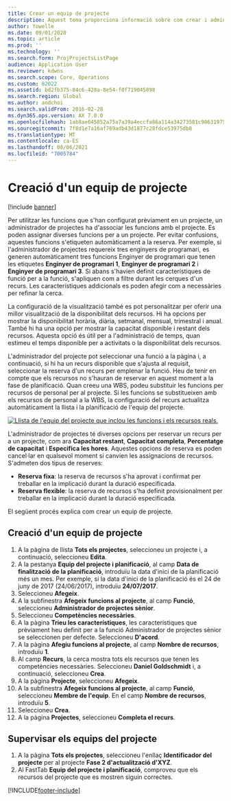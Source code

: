 ```yaml
---
title: Crear un equip de projecte
description: Aquest tema proporciona informació sobre com crear i administrar els equips de projectes.
author: Yowelle
ms.date: 09/01/2020
ms.topic: article
ms.prod: ''
ms.technology: ''
ms.search.form: ProjProjectsListPage
audience: Application User
ms.reviewer: kdwns
ms.search.scope: Core, Operations
ms.custom: 82022
ms.assetid: bd2fb375-84c6-428a-8e54-f0f719045898
ms.search.region: Global
ms.author: andchoi
ms.search.validFrom: 2016-02-28
ms.dyn365.ops.version: AX 7.0.0
ms.openlocfilehash: 1ab8ae045852a75a7a39a4eccfa86a114a34273581c98631975bcbfac5a7a343
ms.sourcegitcommit: 7f8d1e7a16af769adb43d1877c28fdce53975db8
ms.translationtype: MT
ms.contentlocale: ca-ES
ms.lasthandoff: 08/06/2021
ms.locfileid: "7005784"
---
```

# <a name="create-a-project-team"></a>Creació d'un equip de projecte

[!include [banner](../includes/banner.md)]

Per utilitzar les funcions que s'han configurat prèviament en un projecte, un administrador de projectes ha d'associar les funcions amb el projecte. Es poden assignar diverses funcions per a un projecte. Per evitar confusions, aquestes funcions s'etiqueten automàticament a la reserva. Per exemple, si l'administrador de projectes requereix tres enginyers de programari, es generen automàticament tres funcions Enginyer de programari que tenen les etiquetes **Enginyer de programari 1**, **Enginyer de programari 2** i **Enginyer de programari 3**. Si abans s'havien definit característiques de funció per a la funció, s'apliquen com a filtre durant les cerques d'un recurs. Les característiques addicionals es poden afegir com a necessàries per refinar la cerca.

La configuració de la visualització també es pot personalitzar per oferir una millor visualització de la disponibilitat dels recursos. Hi ha opcions per mostrar la disponibilitat horària, diària, setmanal, mensual, trimestral i anual. També hi ha una opció per mostrar la capacitat disponible i restant dels recursos. Aquesta opció és útil per a l'administració de temps, quan estimeu el temps disponible per a activitats o la disponibilitat dels recursos.

L'administrador del projecte pot seleccionar una funció a la pàgina i, a continuació, si hi ha un recurs disponible que s'ajusta al requisit, seleccionar la reserva d'un recurs per emplenar la funció. Heu de tenir en compte que els recursos no s'hauran de reservar en aquest moment a la fase de planificació. Quan creeu una WBS, podeu substituir les funcions per recursos de personal per al projecte. Si les funcions se substitueixen amb els recursos de personal a la WBS, la configuració del recurs actualitza automàticament la llista i la planificació de l'equip del projecte.

[![Llista de l'equip del projecte que inclou les funcions i els recursos reals.](./media/projectresourcing03-1024x368.jpg)](./media/projectresourcing03.jpg) 

L'administrador de projectes té diverses opcions per reservar un recurs per a un projecte, com ara **Capacitat restant**, **Capacitat completa**, **Percentatge de capacitat** i **Especifica les hores**. Aquestes opcions de reserva es poden cancel·lar en qualsevol moment si canvien les assignacions de recursos. S'admeten dos tipus de reserves:

- **Reserva fixa**: la reserva de recursos s'ha aprovat i confirmat per treballar en la implicació durant la duració especificada.
- **Reserva flexible**: la reserva de recursos s'ha definit provisionalment per treballar en la implicació durant la duració especificada.

El següent procés explica com crear un equip de projecte.

## <a name="create-a-project-team"></a>Creació d'un equip de projecte

1. A la pàgina de llista **Tots els projectes**, seleccioneu un projecte i, a continuació, seleccioneu **Edita**.
2. A la pestanya **Equip del projecte i planificació**, al camp **Data de finalització de la planificació**, introduïu la data d'inici de la planificació més un mes. Per exemple, si la data d'inici de la planificació és el 24 de juny de 2017 (24/06/2017), introduïu **24/07/2017**.
3. Seleccioneu **Afegeix**.
4. A la subfinestra **Afegeix funcions al projecte**, al camp **Funció**, seleccioneu **Administrador de projectes sènior**.
5. Seleccioneu **Competències necessàries**.
6. A la pàgina **Trieu les característiques**, les característiques que prèviament heu definit per a la funció Administrador de projectes sènior se seleccionen per defecte. Seleccioneu **D'acord**.
7. A la pàgina **Afegiu funcions al projecte**, al camp **Nombre de recursos**, introduïu **1**.
8. Al camp **Recurs**, la cerca mostra tots els recursos que tenen les competències necessàries. Seleccioneu **Daniel Goldschmidt** i, a continuació, seleccioneu **Crea**.
9. A la pàgina **Projecte**, seleccioneu **Afegeix**.
10. A la subfinestra **Afegeix funcions al projecte**, al camp **Funció**, seleccioneu **Membre de l'equip**. En el camp **Nombre de recursos**, introduïu **5**.
11. Seleccioneu **Crea**.
12. A la pàgina **Projectes**, seleccioneu **Completa el recurs**.

## <a name="monitor-project-teams"></a>Supervisar els equips del projecte
1. A la pàgina **Tots els projectes**, seleccioneu l'enllaç **Identificador del projecte** per al projecte **Fase 2 d'actualització d'XYZ**.
2. Al FastTab **Equip del projecte i planificació**, comproveu que els recursos del projecte que es mostren siguin correctes.


[!INCLUDE[footer-include](../includes/footer-banner.md)]